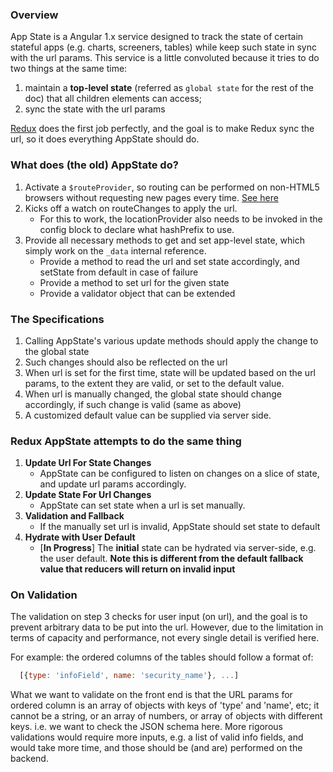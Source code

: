 ### Overview
App State is a Angular 1.x service designed to track the state of certain stateful apps (e.g. charts, screeners, tables) while keep such state in sync with the url params. This service is a little convoluted because it tries to do two things at the same time: 
  1. maintain a **top-level state** (referred as `global state` for the rest of the doc) that all children elements can access; 
  2. sync the state with the url params

[Redux](https://github.com/reduxjs/redux) does the first job perfectly, and the goal is to make Redux sync the url, so it does everything AppState should do.

### What does (the old) AppState do?
  1. Activate a `$routeProvider`, so routing can be performed on non-HTML5 browsers without requesting new pages every time. [See here](https://stackoverflow.com/questions/14319967/angularjs-routing-without-the-hash)
  2. Kicks off a watch on routeChanges to apply the url.
     - For this to work, the locationProvider also needs to be invoked in the config block to declare what hashPrefix to use.
  3. Provide all necessary methods to get and set app-level state, which simply work on the `_data` internal reference.
     - Provide a method to read the url and set state accordingly, and setState from default in case of failure
     - Provide a method to set url for the given state
     - Provide a validator object that can be extended

### The Specifications
  1. Calling AppState's various update methods should apply the change to the global state
  2. Such changes should also be reflected on the url
  3. When url is set for the first time, state will be updated based on the url params, to the extent they are valid, or set to the default value.
  4. When url is manually changed, the global state should change accordingly, if such change is valid (same as above)
  5. A customized default value can be supplied via server side.

### Redux AppState attempts to do the same thing
  1. **Update Url For State Changes**
     - AppState can be configured to listen on changes on a slice of state, and update url params accordingly.
  2. **Update State For Url Changes**
     - AppState can set state when a url is set manually.
  3. **Validation and Fallback**
     - If the manually set url is invalid, AppState should set state to default
  4. **Hydrate with User Default** 
     - [**In Progress**] The **initial** state can be hydrated via server-side, e.g. the user default. **Note this is different from the default fallback value that reducers will return on invalid input**

### On Validation
The validation on step 3 checks for user input (on url), and the goal is to prevent arbitrary data to be put into the url. However, due to the limitation in terms of capacity and performance, not every single detail is verified here. 

For example: the ordered columns of the tables should follow a format of:
```js
  [{type: 'infoField', name: 'security_name'}, ...]
```
What we want to validate on the front end is that the URL params for ordered column is an array of objects with keys of 'type' and 'name', etc; it cannot be a string, or an array of numbers, or array of objects with different keys. i.e. we want to check the JSON schema here. More rigorous validations would require more inputs, e.g. a list of valid info fields, and would take more time, and those should be (and are) performed on the backend.
